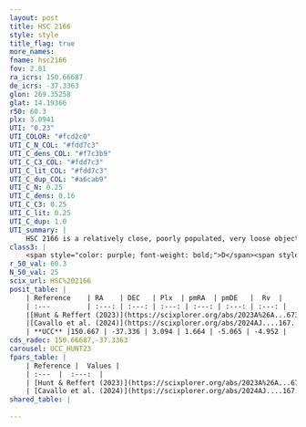 ```yaml
---
layout: post
title: HSC 2166
style: style
title_flag: true
more_names: 
fname: hsc2166
fov: 2.01
ra_icrs: 150.66687
de_icrs: -37.3363
glon: 269.35258
glat: 14.19366
r50: 60.3
plx: 3.0941
UTI: "0.23"
UTI_COLOR: "#fcd2c0"
UTI_C_N_COL: "#fdd7c3"
UTI_C_dens_COL: "#f7c3b9"
UTI_C_C3_COL: "#fdd7c3"
UTI_C_lit_COL: "#fdd7c3"
UTI_C_dup_COL: "#a6cab9"
UTI_C_N: 0.25
UTI_C_dens: 0.16
UTI_C_C3: 0.25
UTI_C_lit: 0.25
UTI_C_dup: 1.0
UTI_summary: |
    HSC 2166 is a relatively close, poorly populated, very loose object of low C3 quality. It was recently reported in the literature.
class3: |
    <span style="color: purple; font-weight: bold;">D</span><span style="color: #FFC300; font-weight: bold;">B</span>
r_50_val: 60.3
N_50_val: 25
scix_url: HSC%202166
posit_table: |
    | Reference    | RA    | DEC   | Plx  | pmRA  | pmDE   |  Rv  |
    | :---         | :---: | :---: | :---: | :---: | :---: | :---: |
    |[Hunt & Reffert (2023)](https://scixplorer.org/abs/2023A%26A...673A.114H) | 149.644 | -35.818 | 3.089 | 1.552 | -4.918 | -6.783 |
    |[Cavallo et al. (2024)](https://scixplorer.org/abs/2024AJ....167...12C) | 150.71 | -37.377 | 3.092 | -- | -- | -- |
    | **UCC** |150.667 | -37.336 | 3.094 | 1.664 | -5.065 | -4.952 | 
cds_radec: 150.66687,-37.3363
carousel: UCC_HUNT23
fpars_table: |
    | Reference |  Values |
    | :---  |  :---:  |
    | [Hunt & Reffert (2023)](https://scixplorer.org/abs/2023A%26A...673A.114H) | `AV50=0.62, diffAV50=0.451, MOD50=7.536, logAge50=7.972` |
    | [Cavallo et al. (2024)](https://scixplorer.org/abs/2024AJ....167...12C) | `AV50=0.49, dMod50=7.67, logAge50=7.58, [Fe/H]50=-0.25` |
shared_table: |
    
---
```

